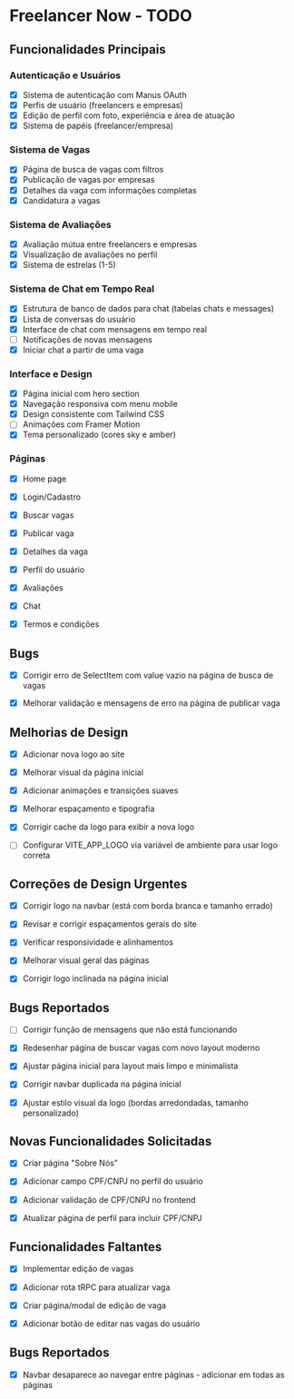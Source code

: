 # Freelancer Now - TODO

## Funcionalidades Principais

### Autenticação e Usuários
- [x] Sistema de autenticação com Manus OAuth
- [x] Perfis de usuário (freelancers e empresas)
- [x] Edição de perfil com foto, experiência e área de atuação
- [x] Sistema de papéis (freelancer/empresa)

### Sistema de Vagas
- [x] Página de busca de vagas com filtros
- [x] Publicação de vagas por empresas
- [x] Detalhes da vaga com informações completas
- [x] Candidatura a vagas

### Sistema de Avaliações
- [x] Avaliação mútua entre freelancers e empresas
- [x] Visualização de avaliações no perfil
- [x] Sistema de estrelas (1-5)

### Sistema de Chat em Tempo Real
- [x] Estrutura de banco de dados para chat (tabelas chats e messages)
- [x] Lista de conversas do usuário
- [x] Interface de chat com mensagens em tempo real
- [ ] Notificações de novas mensagens
- [x] Iniciar chat a partir de uma vaga

### Interface e Design
- [x] Página inicial com hero section
- [x] Navegação responsiva com menu mobile
- [x] Design consistente com Tailwind CSS
- [ ] Animações com Framer Motion
- [x] Tema personalizado (cores sky e amber)

### Páginas
- [x] Home page
- [x] Login/Cadastro
- [x] Buscar vagas
- [x] Publicar vaga
- [x] Detalhes da vaga
- [x] Perfil do usuário
- [x] Avaliações
- [x] Chat
- [x] Termos e condições



## Bugs

- [x] Corrigir erro de SelectItem com value vazio na página de busca de vagas


- [x] Melhorar validação e mensagens de erro na página de publicar vaga



## Melhorias de Design

- [x] Adicionar nova logo ao site
- [x] Melhorar visual da página inicial
- [x] Adicionar animações e transições suaves
- [x] Melhorar espaçamento e tipografia


- [x] Corrigir cache da logo para exibir a nova logo


- [ ] Configurar VITE_APP_LOGO via variável de ambiente para usar logo correta



## Correções de Design Urgentes

- [x] Corrigir logo na navbar (está com borda branca e tamanho errado)
- [x] Revisar e corrigir espaçamentos gerais do site
- [x] Verificar responsividade e alinhamentos
- [x] Melhorar visual geral das páginas


- [x] Corrigir logo inclinada na página inicial



## Bugs Reportados

- [ ] Corrigir função de mensagens que não está funcionando


- [x] Redesenhar página de buscar vagas com novo layout moderno


- [x] Ajustar página inicial para layout mais limpo e minimalista


- [x] Corrigir navbar duplicada na página inicial


- [x] Ajustar estilo visual da logo (bordas arredondadas, tamanho personalizado)



## Novas Funcionalidades Solicitadas

- [x] Criar página "Sobre Nós"
- [x] Adicionar campo CPF/CNPJ no perfil do usuário
- [x] Adicionar validação de CPF/CNPJ no frontend
- [x] Atualizar página de perfil para incluir CPF/CNPJ



## Funcionalidades Faltantes

- [x] Implementar edição de vagas
- [x] Adicionar rota tRPC para atualizar vaga
- [x] Criar página/modal de edição de vaga
- [x] Adicionar botão de editar nas vagas do usuário



## Bugs Reportados

- [x] Navbar desaparece ao navegar entre páginas - adicionar em todas as páginas

